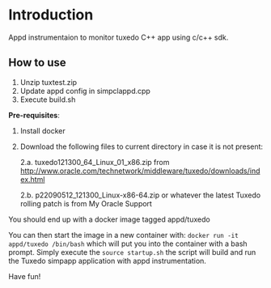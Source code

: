 # Introduction
Appd instrumentaion to monitor tuxedo C++ app using c/c++ sdk.

## How to use

1. Unzip tuxtest.zip
2. Update appd config in simpclappd.cpp
3. Execute build.sh

**Pre-requisites**:
1. Install docker
2. Download the following files to current directory in case it is not present:

    2.a. tuxedo121300_64_Linux_01_x86.zip	from http://www.oracle.com/technetwork/middleware/tuxedo/downloads/index.html

    2.b. p22090512_121300_Linux-x86-64.zip 	or whatever the latest Tuxedo rolling patch is from My Oracle Support

You should end up with a docker image tagged appd/tuxedo

You can then start the image in a new container with:  `docker run -it appd/tuxedo /bin/bash`
which will put you into the container with a bash prompt. Simply execute the `source startup.sh` the script will build and run the Tuxedo simpapp application with appd instrumentation.

Have fun!



